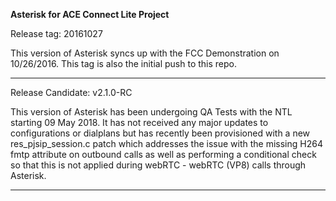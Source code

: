 **Asterisk for ACE Connect Lite Project**


Release tag: 20161027

This version of Asterisk syncs up with the FCC Demonstration on 10/26/2016. This tag is also the initial push to this repo.
***

Release Candidate: v2.1.0-RC

This version of Asterisk has been undergoing QA Tests with the NTL starting 09 May 2018. It has not received any major updates to configurations or dialplans but has recently been provisioned with a new res_pjsip_session.c patch which addresses the issue with the missing H264 fmtp attribute on outbound calls as well as performing a conditional check so that this is not applied during webRTC - webRTC (VP8) calls through Asterisk. 
***





